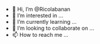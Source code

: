 - 👋 Hi, I’m @Ricolabanan
- 👀 I’m interested in ...
- 🌱 I’m currently learning ...
- 💞️ I’m looking to collaborate on ...
- 📫 How to reach me ...

<!---
Ricolabanan/Ricolabanan is a ✨ special ✨ repository because its `README.md` (this file) appears on your GitHub profile.
You can click the Preview link to take a look at your changes.
--->
